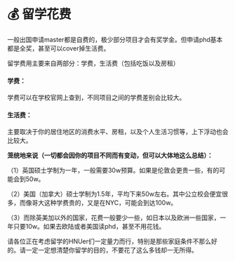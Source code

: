 # 💰 留学花费

&#x20;   一般出国申请master都是自费的，极少部分项目才会有奖学金。但申请phd基本都是全奖，甚至可以cover掉生活费。

留学费用主要来自两部分：学费，生活费（包括吃饭以及房租）

#### 学费：

学费可以在学校官网上查到，不同项目之间的学费差别会比较大。

#### &#x20;生活费：

主要取决于你的居住地区的消费水平、房租，以及个人生活习惯等，上下浮动也会比较大。



**笼统地来说（一切都会因你的项目不同而有变动，但可以大体地这么总结）：**

（1）英国硕士学制为一年，一般需要30w预算。如果是伦敦会更贵一些，有的可能会到50w。

（2）美国（加拿大）硕士学制为1.5年，平均下来50w左右。其中公立校会便宜很多，而像哥大这种学费贵的，又是在NYC，可能会到达100w。

（3）而除英美加以外的国家，花费一般要少一些，如日本以及欧洲一些国家，一年只要10w。如果去欧陆或者美国读phd，甚至不用花钱。

&#x20;   请各位正在考虑留学的HNUer们一定量力而行，特别是那些家庭条件不那么好的。请一定一定想清楚你留学的目的，不要花了这么多钱却一无所得。
